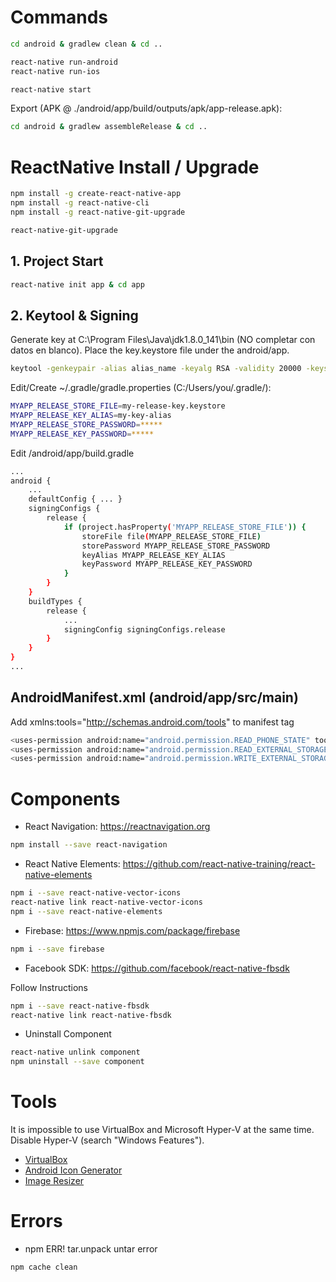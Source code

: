 # Commands
```sh
cd android & gradlew clean & cd ..
```
```sh
react-native run-android
react-native run-ios

react-native start
```
Export (APK @ ./android/app/build/outputs/apk/app-release.apk):
```sh
cd android & gradlew assembleRelease & cd ..
```

# ReactNative Install / Upgrade
```sh
npm install -g create-react-native-app
npm install -g react-native-cli
npm install -g react-native-git-upgrade

react-native-git-upgrade
```

## 1. Project Start
```sh
react-native init app & cd app
```

## 2. Keytool & Signing
Generate key at C:\Program Files\Java\jdk1.8.0_141\bin (NO completar con datos en blanco). Place the key.keystore file under the android/app.
```sh
keytool -genkeypair -alias alias_name -keyalg RSA -validity 20000 -keystore H:\project\key.keystore
```
Edit/Create ~/.gradle/gradle.properties (C:/Users/you/.gradle/):
```sh
MYAPP_RELEASE_STORE_FILE=my-release-key.keystore
MYAPP_RELEASE_KEY_ALIAS=my-key-alias
MYAPP_RELEASE_STORE_PASSWORD=*****
MYAPP_RELEASE_KEY_PASSWORD=*****
```
Edit /android/app/build.gradle
```sh
...
android {
    ...
    defaultConfig { ... }
    signingConfigs {
        release {
            if (project.hasProperty('MYAPP_RELEASE_STORE_FILE')) {
                storeFile file(MYAPP_RELEASE_STORE_FILE)
                storePassword MYAPP_RELEASE_STORE_PASSWORD
                keyAlias MYAPP_RELEASE_KEY_ALIAS
                keyPassword MYAPP_RELEASE_KEY_PASSWORD
            }
        }
    }
    buildTypes {
        release {
            ...
            signingConfig signingConfigs.release
        }
    }
}
...
```

## AndroidManifest.xml (android/app/src/main)
Add xmlns:tools="http://schemas.android.com/tools" to manifest tag
```sh
<uses-permission android:name="android.permission.READ_PHONE_STATE" tools:node="remove" />
<uses-permission android:name="android.permission.READ_EXTERNAL_STORAGE" tools:node="remove" />
<uses-permission android:name="android.permission.WRITE_EXTERNAL_STORAGE" tools:node="remove" />
```


# Components
- React Navigation: <a href="https://reactnavigation.org">https://reactnavigation.org</a>
```sh
npm install --save react-navigation
```

- React Native Elements: <a href="https://github.com/react-native-training/react-native-elements">https://github.com/react-native-training/react-native-elements</a>
```sh
npm i --save react-native-vector-icons
react-native link react-native-vector-icons
npm i --save react-native-elements
```

- Firebase: <a href="https://www.npmjs.com/package/firebase">https://www.npmjs.com/package/firebase</a>
```sh
npm i --save firebase
```

- Facebook SDK: <a href="https://github.com/facebook/react-native-fbsdk">https://github.com/facebook/react-native-fbsdk</a>

Follow Instructions
```sh
npm i --save react-native-fbsdk
react-native link react-native-fbsdk
```

- Uninstall Component
```sh
react-native unlink component
npm uninstall --save component
```

# Tools
It is impossible to use VirtualBox and Microsoft Hyper-V at the same time. Disable Hyper-V (search "Windows Features").
- <a href="https://www.virtualbox.org/">VirtualBox</a>
- <a href="http://romannurik.github.io/AndroidAssetStudio/">Android Icon Generator</a>
- <a href="http://www.resizemypicture.com/">Image Resizer</a>

# Errors
- npm ERR! tar.unpack untar error
```sh
npm cache clean
```
